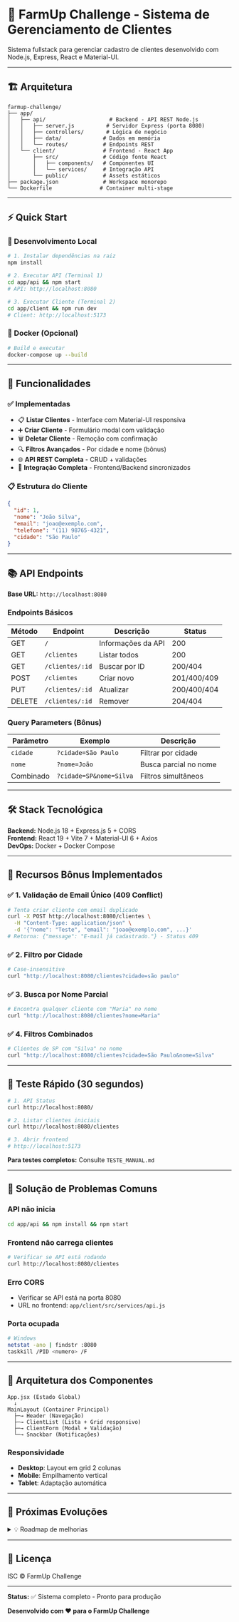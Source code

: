 # 🚀 FarmUp Challenge - Sistema de Gerenciamento de Clientes

Sistema fullstack para gerenciar cadastro de clientes desenvolvido com Node.js, Express, React e Material-UI.

---

## 🏗️ Arquitetura

```
farmup-challenge/
├── app/
│   ├── api/                    # Backend - API REST Node.js
│   │   ├── server.js          # Servidor Express (porta 8080)
│   │   ├── controllers/       # Lógica de negócio
│   │   ├── data/             # Dados em memória
│   │   └── routes/           # Endpoints REST
│   └── client/               # Frontend - React App
│       ├── src/              # Código fonte React
│       │   ├── components/   # Componentes UI
│       │   └── services/     # Integração API
│       └── public/           # Assets estáticos
├── package.json              # Workspace monorepo
└── Dockerfile               # Container multi-stage
```

---

## ⚡ Quick Start

### 🔧 Desenvolvimento Local

```bash
# 1. Instalar dependências na raiz
npm install

# 2. Executar API (Terminal 1)
cd app/api && npm start
# API: http://localhost:8080

# 3. Executar Cliente (Terminal 2)
cd app/client && npm run dev  
# Client: http://localhost:5173
```

### 🐳 Docker (Opcional)

```bash
# Build e executar
docker-compose up --build
```

---

## 🎯 Funcionalidades

### ✅ Implementadas
- 📋 **Listar Clientes** - Interface com Material-UI responsiva
- ➕ **Criar Cliente** - Formulário modal com validação
- 🗑️ **Deletar Cliente** - Remoção com confirmação
- 🔍 **Filtros Avançados** - Por cidade e nome (bônus)
- 🌐 **API REST Completa** - CRUD + validações
- 🔄 **Integração Completa** - Frontend/Backend sincronizados

### 📋 Estrutura do Cliente
```json
{
  "id": 1,
  "nome": "João Silva",
  "email": "joao@exemplo.com",
  "telefone": "(11) 98765-4321",
  "cidade": "São Paulo"
}
```

---

## 📚 API Endpoints

**Base URL:** `http://localhost:8080`

### Endpoints Básicos
| Método | Endpoint | Descrição | Status |
|--------|----------|-----------|--------|
| GET | `/` | Informações da API | 200 |
| GET | `/clientes` | Listar todos | 200 |
| GET | `/clientes/:id` | Buscar por ID | 200/404 |
| POST | `/clientes` | Criar novo | 201/400/409 |
| PUT | `/clientes/:id` | Atualizar | 200/400/404 |
| DELETE | `/clientes/:id` | Remover | 204/404 |

### Query Parameters (Bônus)
| Parâmetro | Exemplo | Descrição |
|-----------|---------|-----------|
| `cidade` | `?cidade=São Paulo` | Filtrar por cidade |
| `nome` | `?nome=João` | Busca parcial no nome |
| Combinado | `?cidade=SP&nome=Silva` | Filtros simultâneos |

---

## 🛠️ Stack Tecnológica

**Backend:** Node.js 18 + Express.js 5 + CORS  
**Frontend:** React 19 + Vite 7 + Material-UI 6 + Axios  
**DevOps:** Docker + Docker Compose

---

## 💎 Recursos Bônus Implementados

### ✅ **1. Validação de Email Único (409 Conflict)**
```bash
# Tenta criar cliente com email duplicado
curl -X POST http://localhost:8080/clientes \
  -H "Content-Type: application/json" \
  -d '{"nome": "Teste", "email": "joao@exemplo.com", ...}'
# Retorna: {"message": "E-mail já cadastrado."} - Status 409
```

### ✅ **2. Filtro por Cidade**
```bash
# Case-insensitive
curl "http://localhost:8080/clientes?cidade=são paulo"
```

### ✅ **3. Busca por Nome Parcial**
```bash
# Encontra qualquer cliente com "Maria" no nome
curl "http://localhost:8080/clientes?nome=Maria"
```

### ✅ **4. Filtros Combinados**
```bash
# Clientes de SP com "Silva" no nome
curl "http://localhost:8080/clientes?cidade=São Paulo&nome=Silva"
```

---

## 🧪 Teste Rápido (30 segundos)

```bash
# 1. API Status
curl http://localhost:8080/

# 2. Listar clientes iniciais
curl http://localhost:8080/clientes

# 3. Abrir frontend
# http://localhost:5173
```

**Para testes completos:** Consulte `TESTE_MANUAL.md`

---

## 🚨 Solução de Problemas Comuns

### API não inicia
```bash
cd app/api && npm install && npm start
```

### Frontend não carrega clientes
```bash
# Verificar se API está rodando
curl http://localhost:8080/clientes
```

### Erro CORS
- Verificar se API está na porta 8080
- URL no frontend: `app/client/src/services/api.js`

### Porta ocupada
```bash
# Windows
netstat -ano | findstr :8080
taskkill /PID <numero> /F
```

---

## 🎯 Arquitetura dos Componentes

```
App.jsx (Estado Global)
  ↓
MainLayout (Container Principal)
  ├─→ Header (Navegação)
  ├─→ ClientList (Lista + Grid responsivo)
  ├─→ ClientForm (Modal + Validação)
  └─→ Snackbar (Notificações)
```

### Responsividade
- **Desktop**: Layout em grid 2 colunas
- **Mobile**: Empilhamento vertical
- **Tablet**: Adaptação automática

---

## 🔮 Próximas Evoluções

<details>
<summary>💡 Roadmap de melhorias</summary>

### Funcionalidades
- [ ] Edição inline de clientes
- [ ] Paginação para grandes volumes
- [ ] Busca em tempo real
- [ ] Exportar/Importar dados
- [ ] Dashboard com estatísticas

### Técnico
- [ ] Banco de dados (PostgreSQL)
- [ ] Autenticação JWT
- [ ] Testes automatizados
- [ ] CI/CD Pipeline
- [ ] Monitoramento de logs

### UX/UI
- [ ] Tema escuro/claro
- [ ] Animações de transição
- [ ] Loading skeletons
- [ ] Offline support
- [ ] PWA features

</details>

---

## 📄 Licença

ISC © FarmUp Challenge

---

**Status:** ✅ Sistema completo - Pronto para produção

**Desenvolvido com ❤️ para o FarmUp Challenge**

